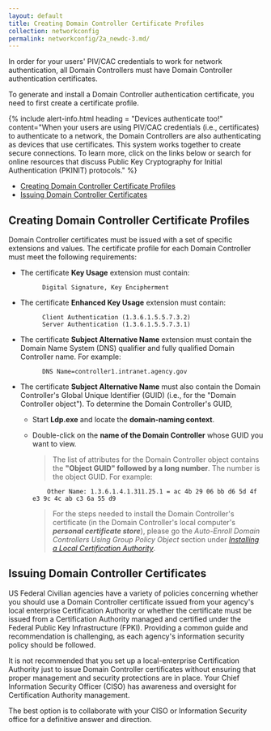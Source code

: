 ```yaml
---
layout: default
title: Creating Domain Controller Certificate Profiles
collection: networkconfig
permalink: networkconfig/2a_newdc-3.md/
---
```

In order for your users' PIV/CAC credentials to work for network authentication, all Domain Controllers must have Domain Controller authentication certificates. <!--This type of certificate is for a Certification Authority? Should say that here.--> 

To generate and install a Domain Controller authentication certificate, you need to first create a certificate profile.

{% include alert-info.html heading = "Devices authenticate too!" content="When your users are using PIV/CAC credentials (i.e., certificates) to authenticate to a network, the Domain Controllers are also authenticating as devices that use certificates. This system works together to create secure connections. To learn more, click on the links below or search for online resources that discuss Public Key Cryptography for Initial Authentication (PKINIT) protocols." %}

* [Creating Domain Controller Certificate Profiles](#creating-domain-controller-certificate-profiles)
* [Issuing Domain Controller Certificates](#issuing-domain-controller-certificates)

## Creating Domain Controller Certificate Profiles <!--Are profiles are being created here? "Created" is never used in this section. Should Certification Authority be mentioned here somewhere?-->

Domain Controller certificates must be issued with a set of specific extensions and values. The certificate profile for each Domain Controller must meet the following requirements: <!--What actions is the system administrator taking to create the profile? This gives information but nearly no instructions.-->

- The certificate **Key Usage** extension must contain:

            Digital Signature, Key Encipherment

- The certificate **Enhanced Key Usage** extension must contain:

            Client Authentication (1.3.6.1.5.5.7.3.2)
            Server Authentication (1.3.6.1.5.5.7.3.1)

- The certificate **Subject Alternative Name** extension must contain the Domain Name System (DNS) qualifier and fully qualified Domain Controller name. For example:

            DNS Name=controller1.intranet.agency.gov

- The certificate **Subject Alternative Name** must also contain the Domain Controller's Global Unique Identifier (GUID) (i.e., for the "Domain Controller object"). To determine the Domain Controller's GUID,

  * Start **Ldp.exe** and locate the **domain-naming context**. 
  * Double-click on the **name of the Domain Controller** whose GUID you want to view.
  
    > The list of attributes for the Domain Controller object contains the **"Object GUID" followed by a long number**. The number is the object GUID. For example:

            Other Name: 1.3.6.1.4.1.311.25.1 = ac 4b 29 06 bb d6 5d 4f e3 9c 4c ab c3 6a 55 d9

    > For the steps needed to install the Domain Controller's certificate (in the Domain Controller's local computer's **_personal certificate store_**), please go the _Auto-Enroll Domain Controllers Using Group Policy Object_ section under [_Installing a Local Certification Authority_]({{site.baseurl}}/local-certification-authority). <!--Is this the correct section to link to? Proper linking method?-->

## Issuing Domain Controller Certificates <!--Jordan added this back in. It seems that this could be the first section instead of the second, because it gives things to think about before taking any steps.-->

US Federal Civilian agencies have a variety of policies concerning whether you should use a Domain Controller certificate issued from your agency's local enterprise Certification Authority or whether the certificate must be issued from a Certification Authority managed and certified under the Federal Public Key Infrastructure (FPKI). Providing a common guide and recommendation is challenging, as each agency's information security policy should be followed.

It is not recommended that you set up a local-enterprise Certification Authority just to issue Domain Controller certificates without ensuring that proper management and security protections are in place. Your Chief Information Security Officer (CISO) has awareness and oversight for Certification Authority management.

The best option is to collaborate with your CISO or Information Security office for a definitive answer and direction.
